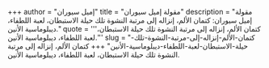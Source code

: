 +++
author = "إميل سيوران"
title = "مقولة إميل سيوران"
description = "مقولة إميل سيوران: كتمان الألم، إنزاله إلى مرتبة النشوة تلك حيلة الاستبطان، لعبة اللطفاء، ديبلوماسية الأنين."
quote = '''كتمان الألم، إنزاله إلى مرتبة النشوة تلك حيلة الاستبطان، لعبة اللطفاء، ديبلوماسية الأنين.'''
slug = "كتمان-الألم-إنزاله-إلى-مرتبة-النشوة-تلك-حيلة-الاستبطان-لعبة-اللطفاء-ديبلوماسية-الأنين"
+++
كتمان الألم، إنزاله إلى مرتبة النشوة تلك حيلة الاستبطان، لعبة اللطفاء، ديبلوماسية الأنين.

